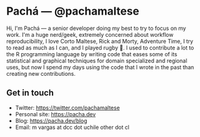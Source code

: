 # Pachá — @pachamaltese

Hi, I'm Pachá — a senior developer doing my best to try to focus on my work. I'm a huge nerd/geek, extremely concerned about workflow reproducibility, I love Corto Maltese, Rick and Morty, Adventure Time, I try to read as much as I can, and I played rugby 🏉. I used to contribute a lot to the R programming language by writing code that eases some of its statistical and graphical techniques for domain specialized and regional uses, but now I spend my days using the code that I wrote in the past than creating new contributions.

## Get in touch

- Twitter: https://twitter.com/pachamaltese
- Personal site: https://pacha.dev
- Blog: https://pacha.dev/blog
- Email: m vargas at dcc dot uchile other dot cl
